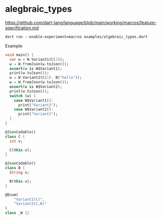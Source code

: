 # alegbraic_types

https://github.com/dart-lang/language/blob/main/working/macros/feature-specification.md
```console
dart run --enable-experiment=macros examples/algebraic_types.dart
```
Example
```dart
void main() {
  var w = W.Variant1(C(2));
  w = W.fromJson(w.toJson());
  assert(w is W$Variant1);
  print(w.toJson());
  w = W.Variant2(C(1), B("hello"));
  w = W.fromJson(w.toJson());
  assert(w is W$Variant2);
  print(w.toJson());
  switch (w) {
    case W$Variant1():
      print("Variant2");
    case W$Variant2():
      print("Variant2");
  }
}

@JsonCodable()
class C {
  int x;

  C(this.x);
}

@JsonCodable()
class B {
  String x;

  B(this.x);
}

@Enum(
    "Variant1(C)",
    "Variant2(C,B)"
)
class _W {}
```